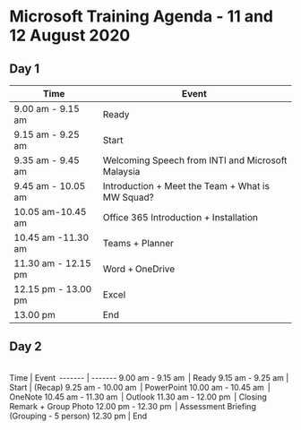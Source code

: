# Microsoft Training Agenda - 11 and 12 August 2020

## Day 1

Time | Event 
------- | -------
9.00 am - 9.15 am  | Ready
9.15 am - 9.25 am | Start
9.35 am - 9.45 am  | Welcoming Speech from INTI and Microsoft Malaysia 
9.45 am - 10.05 am  | Introduction + Meet the Team + What is MW Squad? 
10.05 am-10.45 am  | Office 365 Introduction + Installation 
10.45 am -11.30 am  | Teams + Planner
11.30 am - 12.15 pm  | Word + OneDrive 
12.15 pm - 13.00 pm  | Excel
13.00 pm | End

## Day 2
 	
Time | Event 
------- | -------
9.00 am - 9.15 am  | Ready
9.15 am - 9.25 am | Start | (Recap)
9.25 am - 10.00 am  | PowerPoint
10.00 am - 10.45 am  | OneNote
10.45 am - 11.30 am  | Outlook
11.30 am - 12.00 pm  | Closing Remark + Group Photo
12.00 pm - 12.30 pm  | Assessment Briefing (Grouping - 5 person)
12.30 pm | End

